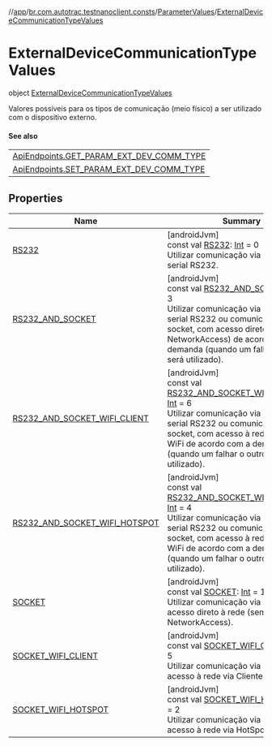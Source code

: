 //[app](../../../../index.md)/[br.com.autotrac.testnanoclient.consts](../../index.md)/[ParameterValues](../index.md)/[ExternalDeviceCommunicationTypeValues](index.md)

# ExternalDeviceCommunicationTypeValues

object [ExternalDeviceCommunicationTypeValues](index.md)

Valores possíveis para os tipos de comunicação (meio físico) a ser utilizado com o dispositivo externo.

#### See also

| |
|---|
| [ApiEndpoints.GET_PARAM_EXT_DEV_COMM_TYPE](../../-api-endpoints/-g-e-t_-p-a-r-a-m_-e-x-t_-d-e-v_-c-o-m-m_-t-y-p-e.md) |
| [ApiEndpoints.SET_PARAM_EXT_DEV_COMM_TYPE](../../-api-endpoints/-s-e-t_-p-a-r-a-m_-e-x-t_-d-e-v_-c-o-m-m_-t-y-p-e.md) |

## Properties

| Name | Summary |
|---|---|
| [RS232](-r-s232.md) | [androidJvm]<br>const val [RS232](-r-s232.md): [Int](https://kotlinlang.org/api/latest/jvm/stdlib/kotlin/-int/index.html) = 0<br>Utilizar comunicação via interface serial RS232. |
| [RS232_AND_SOCKET](-r-s232_-a-n-d_-s-o-c-k-e-t.md) | [androidJvm]<br>const val [RS232_AND_SOCKET](-r-s232_-a-n-d_-s-o-c-k-e-t.md): [Int](https://kotlinlang.org/api/latest/jvm/stdlib/kotlin/-int/index.html) = 3<br>Utilizar comunicação via interface serial RS232 ou comunicação via socket, com acesso direto à rede (sem NetworkAccess) de acordo com a demanda (quando um falhar o outro será utilizado). |
| [RS232_AND_SOCKET_WIFI_CLIENT](-r-s232_-a-n-d_-s-o-c-k-e-t_-w-i-f-i_-c-l-i-e-n-t.md) | [androidJvm]<br>const val [RS232_AND_SOCKET_WIFI_CLIENT](-r-s232_-a-n-d_-s-o-c-k-e-t_-w-i-f-i_-c-l-i-e-n-t.md): [Int](https://kotlinlang.org/api/latest/jvm/stdlib/kotlin/-int/index.html) = 6<br>Utilizar comunicação via interface serial RS232 ou comunicação via socket, com acesso à rede via Cliente WiFi de acordo com a demanda (quando um falhar o outro será utilizado). |
| [RS232_AND_SOCKET_WIFI_HOTSPOT](-r-s232_-a-n-d_-s-o-c-k-e-t_-w-i-f-i_-h-o-t-s-p-o-t.md) | [androidJvm]<br>const val [RS232_AND_SOCKET_WIFI_HOTSPOT](-r-s232_-a-n-d_-s-o-c-k-e-t_-w-i-f-i_-h-o-t-s-p-o-t.md): [Int](https://kotlinlang.org/api/latest/jvm/stdlib/kotlin/-int/index.html) = 4<br>Utilizar comunicação via interface serial RS232 ou comunicação via socket, com acesso à rede via HotSpot WiFi de acordo com a demanda (quando um falhar o outro será utilizado). |
| [SOCKET](-s-o-c-k-e-t.md) | [androidJvm]<br>const val [SOCKET](-s-o-c-k-e-t.md): [Int](https://kotlinlang.org/api/latest/jvm/stdlib/kotlin/-int/index.html) = 1<br>Utilizar comunicação via socket, com acesso direto à rede (sem NetworkAccess). |
| [SOCKET_WIFI_CLIENT](-s-o-c-k-e-t_-w-i-f-i_-c-l-i-e-n-t.md) | [androidJvm]<br>const val [SOCKET_WIFI_CLIENT](-s-o-c-k-e-t_-w-i-f-i_-c-l-i-e-n-t.md): [Int](https://kotlinlang.org/api/latest/jvm/stdlib/kotlin/-int/index.html) = 5<br>Utilizar comunicação via socket, com acesso à rede via Cliente WiFi. |
| [SOCKET_WIFI_HOTSPOT](-s-o-c-k-e-t_-w-i-f-i_-h-o-t-s-p-o-t.md) | [androidJvm]<br>const val [SOCKET_WIFI_HOTSPOT](-s-o-c-k-e-t_-w-i-f-i_-h-o-t-s-p-o-t.md): [Int](https://kotlinlang.org/api/latest/jvm/stdlib/kotlin/-int/index.html) = 2<br>Utilizar comunicação via socket, com acesso à rede via HotSpot WiFi. |
